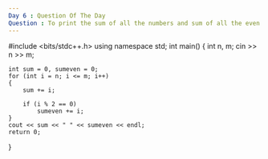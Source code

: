 ```yaml
---		
Day 6 : Question Of The Day
Question : To print the sum of all the numbers and sum of all the even number between ( n and m )
---
```

#include <bits/stdc++.h>
using namespace std;
int main()
{
    int n, m;
    cin >> n >> m;

    int sum = 0, sumeven = 0;
    for (int i = n; i <= m; i++)
    {
        sum += i;

        if (i % 2 == 0)
            sumeven += i;
    }
    cout << sum << " " << sumeven << endl;
    return 0;
}
